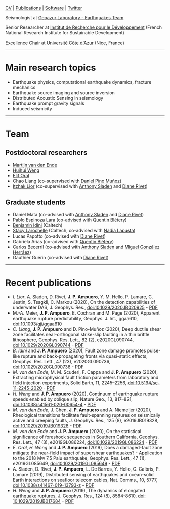 [CV](https://www.dropbox.com/s/0anud35gma53n0r/CV%20Ampuero.pdf?dl=0) | [Publications](https://scholar.google.com/citations?user=RHXdl6EAAAAJ) | [Software](https://github.com/jpampuero) | [Twitter](https://twitter.com/DocTerremoto)

Seismologist at [Geoazur Laboratory - Earthquakes Team](https://geoazur.oca.eu/fr/rech-seismes-geoazur )

Senior Researcher at [Institut de Recherche pour le Développement](https://en.ird.fr/) (French National Research Institute for Sustainable Development)

Excellence Chair at [Université Côte d'Azur](https://univ-cotedazur.fr/) (Nice, France)

---

# Main research topics

- Earthquake physics, computational earthquake dynamics, fracture mechanics
- Earthquake source imaging and source inversion
- Distributed Acoustic Sensing in seismology
- Earthquake prompt gravity signals
- Induced seismicity

---

# Team

## Postdoctoral researchers

- [Martijn van den Ende](https://martijnvandenende.nl/)
- [Huihui Weng](https://huihuiweng.wixsite.com/mysite)
- [Elif Oral](https://elifo.github.io/)
- Chao Liang (co-supervised with [Daniel Pino Muñoz](https://www.cemef.minesparis.psl.eu/en/presentation/team-csm/))
- [Itzhak Lior](https://scholar.google.co.il/citations?user=lNQ-YMUAAAAJ&hl=en) (co-supervised with [Anthony Sladen](https://asladen.github.io/) and [Diane Rivet](https://sites.google.com/view/dianerivet/home))

## Graduate students

- Daniel Mata     (co-advised with [Anthony Sladen](https://asladen.github.io/) and [Diane Rivet](https://sites.google.com/view/dianerivet/home))
- Pablo Espinoza Lara	(co-advised with [Quentin Blétery](https://sites.google.com/site/quentinbletery/))
- [Benjamin Idini](http://web.gps.caltech.edu/~bidiniza/)		(Caltech)
- [Stacy Larochelle](http://www.seismolab.caltech.edu/larochelle_s.html) 	(Caltech, co-advised with [Nadia Lapusta](https://www.lapusta.caltech.edu/))
- Lucas Papotto		(co-advised with [Diane Rivet](https://sites.google.com/view/dianerivet/home))
- Gabriela Arias		(co-advised with [Quentin Blétery](https://sites.google.com/site/quentinbletery/))
- Carlos Becerril		(co-advised with [Anthony Sladen](https://asladen.github.io/) and [Miguel González Herráez](https://www.uah.es/es/estudios/profesor/Miguel-Gonzalez-Herraez/))
- Gauthier Guérin 	(co-advised with [Diane Rivet](https://sites.google.com/view/dianerivet/home))

---

# Recent publications

- *I. Lior*, A. Sladen, D. Rivet, **J. P. Ampuero**, Y. M. Hello, P. Lamare, C. Jestin, S. Tsagkli, C. Markou (2020), On the detection capabilities of underwater DAS, J. Geophys. Res., [doi:10.1029/2020JB020925](https://doi.org/10.1029/2020JB020925) - [PDF](https://doi.org/10.1002/essoar.10504330.1)
- M.-A. Meier, **J. P. Ampuero**, E. Cochran and M. Page (2020), Apparent earthquake rupture predictability, Geophys. J. Int., ggaa610, [doi:10.1093/gji/ggaa610](https://academic.oup.com/gji/advance-article/doi/10.1093/gji/ggaa610/6054996?guestAccessKey=65dc3036-395d-4384-a735-ea9e47ce40ca)
- *C. Liang*, **J. P. Ampuero** and D. Pino-Muñoz (2020), Deep ductile shear zone facilitates near-orthogonal strike-slip faulting in a thin brittle lithosphere, Geophys. Res. Lett., 82 (2), e2020GL090744, [doi:10.1029/2020GL090744](https://doi.org/10.1029/2020GL090744) - [PDF](https://eartharxiv.org/fp8xq/)
- *B. Idini* and **J. P. Ampuero** (2020), Fault zone damage promotes pulse-like rupture and back-propagating fronts via quasi-static effects, Geophys. Res. Lett., 47 (23), e2020GL090736, [doi:10.1029/2020GL090736](https://doi.org/10.1029/2020GL090736) - [PDF](https://eartharxiv.org/v8xr2/)
- *M. van den Ende*, M. M. Scuderi, F. Cappa and **J. P. Ampuero** (2020), Extracting microphysical fault friction parameters from laboratory and field injection experiments, Solid Earth, 11, 2245–2256, [doi:10.5194/se-11-2245-2020](https://doi.org/10.5194/se-11-2245-2020) - [PDF](https://se.copernicus.org/articles/11/2245/2020/se-11-2245-2020.pdf)
- *H. Weng* and **J. P. Ampuero** (2020), Continuum of earthquake rupture speeds enabled by oblique slip, Nature Geo., 13, 817–821, [doi:10.1038/s41561-020-00654-4](https://www.nature.com/articles/s41561-020-00654-4) - [PDF](https://eartharxiv.org/tw4ju/)
- *M. van den Ende*, J. Chen, **J. P. Ampuero** and A. Niemeijer (2020), Rheological transitions facilitate fault-spanning ruptures on seismically active and creeping faults, J. Geophys. Res., 125 (8), e2019JB019328, [doi:10.1029/2019JB019328](https://doi.org/10.1029/2019JB019328) - [PDF](https://eartharxiv.org/aj2br/)
- *M. van den Ende* and **J. P. Ampuero** (2020), On the statistical significance of foreshock sequences in Southern California, Geophys. Res. Lett., 47 (3), e2019GL086224, [doi:10.1029/2019GL086224](https://doi.org/10.1029/2019GL086224) - [PDF](https://eartharxiv.org/nmwkx/)
- *E. Oral*, *H. Weng* and **J. P. Ampuero** (2019), Does a damaged-fault zone mitigate the near-field impact of supershear earthquakes? - Application to the 2018 Mw 7.5 Palu earthquake, Geophys. Res. Lett., 47 (1), e2019GL085649, [doi:10.1029/2019GL085649](https://doi.org/10.1029/2019GL085649) - [PDF](https://eartharxiv.org/5nugq/)
- A. Sladen, D. Rivet, **J. P. Ampuero**, L. De Barros, Y. Hello, G. Calbris, P. Lamare (2019), Distributed sensing of earthquakes and ocean-solid Earth interactions on seafloor telecom cables, Nat. Comms., 10, 5777, [doi:10.1038/s41467-019-13793-z](https://doi.org/10.1038/s41467-019-13793-z) - [PDF](https://eartharxiv.org/ekrfy/)
- *H. Weng* and **J. P. Ampuero** (2019), The dynamics of elongated earthquake ruptures, J. Geophys. Res., 124 (8), 8584-8610, [doi: 10.1029/2019JB017684](https://doi.org/10.1029/2019JB017684) - [PDF](https://eartharxiv.org/9yq8n/)

